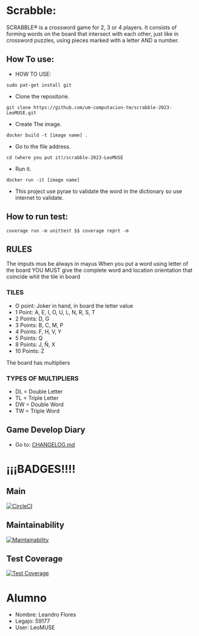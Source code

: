  # Scrabble:

SCRABBLE® is a crossword game for 2, 3 or 4 players. It consists of forming words on the board that intersect with each other, just like in crossword puzzles, using pieces marked with a letter AND a number.

## How To use:

- HOW TO USE:
```
sudo pat-get install git
```
- Clone the repositorie.
```
git clone https://github.com/um-computacion-tm/scrabble-2023-LeoMUSE.git
```
- Create The image.
```
docker build -t [image name] .
```
- Go to the file address.
```
cd (where you put it)/scrabble-2023-LeoMUSE
```
- Run it.
```
docker run -it [image name]
```
- This project use pyrae to validate the word in the dictionary so use internet to validate.

## How to run test:
```
coverage run -m unittest $$ coverage reṕrt -m
```
## RULES

The imputs mus be always in mayus
When you put a word using letter of the board YOU MUST give the complete word and location orientation that coincide whit the tile in board

### TILES

- O point: Joker in hand, in board the letter value
- 1 Point: A, E, I, O, U, L, N, R, S, T
- 2 Points: D, G
- 3 Points: B, C, M, P
- 4 Points: F, H, V, Y
- 5 Points: Q
- 8 Points: J, Ñ, X
- 10 Points: Z

The board has multipliers

### TYPES OF MULTIPLIERS

- DL = Double Letter
- TL = Triple Letter
- DW = Double Word
- TW = Triple Word

## Game Develop Diary

- Go to: [CHANGELOG.md](https://github.com/um-computacion-tm/scrabble-2023-LeoMUSE/blob/main/CHANGELOG.md)

# ¡¡¡BADGES!!!!

## Main
[![CircleCI](https://dl.circleci.com/status-badge/img/gh/um-computacion-tm/scrabble-2023-LeoMUSE/tree/main.svg?style=svg)](https://dl.circleci.com/status-badge/redirect/gh/um-computacion-tm/scrabble-2023-LeoMUSE/tree/main)

## Maintainability
[![Maintainability](https://api.codeclimate.com/v1/badges/031a39d495798a20ca98/maintainability)](https://codeclimate.com/github/um-computacion-tm/scrabble-2023-LeoMUSE/maintainability)

## Test Coverage
[![Test Coverage](https://api.codeclimate.com/v1/badges/031a39d495798a20ca98/test_coverage)](https://codeclimate.com/github/um-computacion-tm/scrabble-2023-LeoMUSE/test_coverage)

# Alumno

- Nombre: Leandro Flores
- Legajo: 59177
- User: LeoMUSE